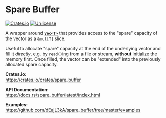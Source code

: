 # Spare Buffer

[![Crates.io][crates-badge]][crates-url]
[![Unlicense][unlicense-badge]][unlicense-url]

[crates-badge]: https://img.shields.io/crates/v/spare_buffer.svg
[crates-url]: https://crates.io/crates/spare_buffer
[unlicense-badge]: https://img.shields.io/badge/license-Unlicense-blue.svg
[unlicense-url]: LICENSE

A wrapper around [**`Vec<T>`**](https://doc.rust-lang.org/std/vec/struct.Vec.html) that provides access to the "spare" capacity of the vector as a `&mut[T]` slice.

Useful to allocate "spare" capacity at the end of the underlying vector and
fill it *directly*, e.g. by `read()`ing from a file or stream, **without**
initialize the memory first. Once filled, the vector can be "extended" into the
previously allocated spare capacity.

**Crates.io:**  
https://crates.io/crates/spare_buffer

**API Documentation:**  
https://docs.rs/spare_buffer/latest/index.html

**Examples:**  
https://github.com/dEajL3kA/spare_buffer/tree/master/examples

